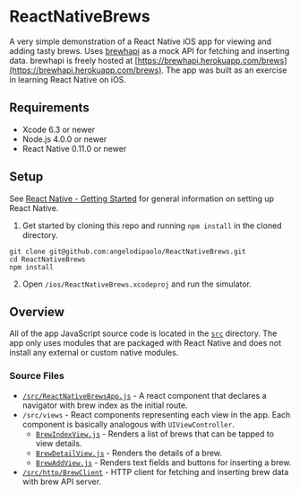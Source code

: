 
# ReactNativeBrews

A very simple demonstration of a React Native iOS app for viewing and adding tasty brews. Uses [brewhapi](https://github.com/angelodipaolo/brewhapi) as a mock API for fetching and inserting data. brewhapi is freely hosted at [https://brewhapi.herokuapp.com/brews](https://brewhapi.herokuapp.com/brews). The app was built as an exercise in learning React Native on iOS.

## Requirements 

- Xcode 6.3 or newer
- Node.js 4.0.0 or newer
- React Native 0.11.0 or newer

## Setup

See [React Native - Getting Started](https://facebook.github.io/react-native/docs/getting-started.html#content) for general information on setting up React Native.

1. Get started by cloning this repo and running `npm install` in the cloned directory.

```
git clone git@github.com:angelodipaolo/ReactNativeBrews.git
cd ReactNativeBrews
npm install
```

2. Open `/ios/ReactNativeBrews.xcodeproj` and run the simulator.

## Overview

All of the app JavaScript source code is located in the [`src`]() directory. The app only uses modules that are packaged with React Native and does not install any external or custom native modules.

### Source Files

- [`/src/ReactNativeBrewsApp.js`](/src/ReactNativeBrewsApp.js) - A react component that declares a navigator with brew index as the initial route. 
- `/src/views` - React components representing each view in the app. Each component is basically analogous with `UIViewController`.
  - [`BrewIndexView.js`](/src/views/BrewIndexView.js) - Renders a list of brews that can be tapped to view details. 
  - [`BrewDetailView.js`](/src/views/BrewDetailView.js) - Renders the details of a brew.
  - [`BrewAddView.js`](/src/views/BrewAddView.js) - Renders text fields and buttons for inserting a brew.
- [`/src/http/BrewClient`](/src/http/BrewClient.js) - HTTP client for fetching and inserting brew data with brew API server.

